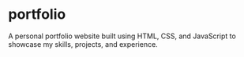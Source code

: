 # portfolio
A personal portfolio website built using HTML, CSS, and JavaScript to showcase my skills, projects, and experience.
